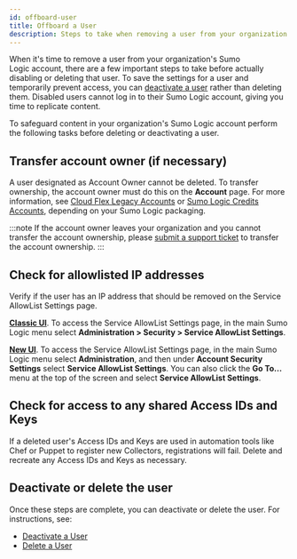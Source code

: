 ```yaml
---
id: offboard-user
title: Offboard a User
description: Steps to take when removing a user from your organization's Sumo Logic account.
---
```


When it's time to remove a user from your organization's Sumo Logic account, there are a few important steps to take before actually disabling or deleting that user. To save the settings for a user and temporarily prevent access, you can [deactivate a user](deactivate-activate-user.md) rather than deleting them. Disabled users cannot log in to their Sumo Logic account, giving you time to replicate content.

To safeguard content in your organization's Sumo Logic account perform the following tasks before deleting or deactivating a user.

## Transfer account owner (if necessary)

A user designated as Account Owner cannot be deleted. To transfer ownership, the account owner must do this on the **Account** page. For more information, see [Cloud Flex Legacy Accounts](/docs/manage/manage-subscription/cloud-flex-legacy-accounts) or [Sumo Logic Credits Accounts](/docs/manage/manage-subscription/sumo-logic-credits-accounts), depending on your Sumo Logic packaging.

:::note
If the account owner leaves your organization and you cannot transfer the account ownership, please [submit a support ticket](https://support.sumologic.com/support/s) to transfer the account ownership.
:::

## Check for allowlisted IP addresses

Verify if the user has an IP address that should be removed on the Service AllowList Settings page.

[**Classic UI**](/docs/get-started/sumo-logic-ui-classic). To access the Service AllowList Settings page, in the main Sumo Logic menu select **Administration > Security > Service AllowList Settings**. 

[**New UI**](/docs/get-started/sumo-logic-ui/). To access the Service AllowList Settings page, in the main Sumo Logic menu select **Administration**, and then under **Account Security Settings** select **Service AllowList Settings**. You can also click the **Go To...** menu at the top of the screen and select **Service AllowList Settings**.
 

## Check for access to any shared Access IDs and Keys

If a deleted user's Access IDs and Keys are used in automation tools like Chef or Puppet to register new Collectors, registrations will fail. Delete and recreate any Access IDs and Keys as necessary.

## Deactivate or delete the user

Once these steps are complete, you can deactivate or delete the user. For instructions, see:

* [Deactivate a User](deactivate-activate-user.md)
* [Delete a User](delete-user.md)
